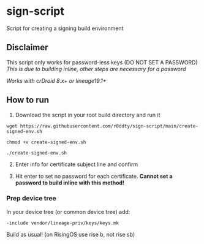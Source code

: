 # sign-script
Script for creating a signing build environment

## Disclaimer
This script only works for password-less keys (DO NOT SET A PASSWORD) *This is due to building inline, other steps are necessary for a password*

*Works with crDroid 8.x+ or lineage19.1+*

## How to run
1. Download the script in your root build directory and run it

`wget https://raw.githubusercontent.com/r0ddty/sign-script/main/create-signed-env.sh`

`chmod +x create-signed-env.sh`

`./create-signed-env.sh`

2. Enter info for certificate subject line and confirm

3. Hit enter to set no password for each certificate. **Cannot set a password to build inline with this method!**

### Prep device tree
In your device tree (or common device tree) add:

`-include vendor/lineage-priv/keys/keys.mk`

Build as usual!
(on RisingOS use rise b, not rise sb)
